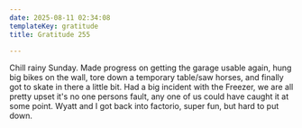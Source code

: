 ```yaml
---
date: 2025-08-11 02:34:08
templateKey: gratitude
title: Gratitude 255

---
```


Chill rainy Sunday.  Made progress on getting the garage usable again, hung big
bikes on the wall, tore down a temporary table/saw horses, and finally got to
skate in there a little bit.  Had a big incident with the Freezer, we are all
pretty upset it's no one persons fault, any one of us could have caught it at
some point. Wyatt and I got back into factorio, super fun, but hard to put down.
